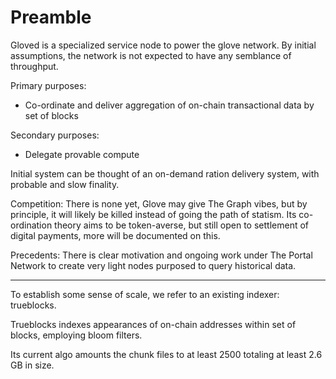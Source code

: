 # Preamble

Gloved is a specialized service node to power the glove network. By initial assumptions, the network is not expected to have any semblance of throughput.

Primary purposes:

- Co-ordinate and deliver aggregation of on-chain transactional data by set of blocks

Secondary purposes:

- Delegate provable compute

Initial system can be thought of an on-demand ration delivery system, with probable and slow finality.

Competition: There is none yet, Glove may give The Graph vibes, but by principle, it will likely be killed instead of going the path of statism. Its co-ordination theory aims to be token-averse, but still open to settlement of digital payments, more will be documented on this.

Precedents: There is clear motivation and ongoing work under The Portal Network to create very light nodes purposed to query historical data.

----

To establish some sense of scale, we refer to an existing indexer: trueblocks.

Trueblocks indexes appearances of on-chain addresses within set of blocks, employing bloom filters.

Its current algo amounts the chunk files to at least 2500 totaling at least 2.6 GB in size.

